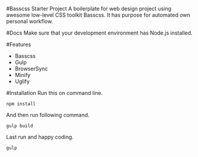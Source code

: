 #Basscss Starter Project
A boilerplate for web design project using awesome low-level CSS toolkit Basscss. It has purpose for automated own personal workflow.

#Docs
Make sure that your development environment has Node.js installed.

#Features
* Basscss
* Gulp
* BrowserSync
* Minify
* Uglify

#Installation
Run this on command line.
```
npm install
```
And then run following command.
```
gulp build
```
Last run and happy coding.
```
gulp
```
